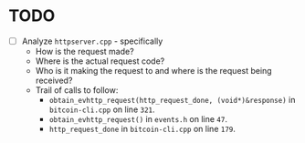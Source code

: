 # TODO

- [ ] Analyze `httpserver.cpp` - specifically
  - How is the request made?
  - Where is the actual request code?
  - Who is it making the request to and where is the request being received?
  - Trail of calls to follow:
      - `obtain_evhttp_request(http_request_done, (void*)&response)` in `bitcoin-cli.cpp` on line `321`.
      - `obtain_evhttp_request()` in `events.h` on line `47`.
      - `http_request_done` in `bitcoin-cli.cpp` on line `179`.  

  
